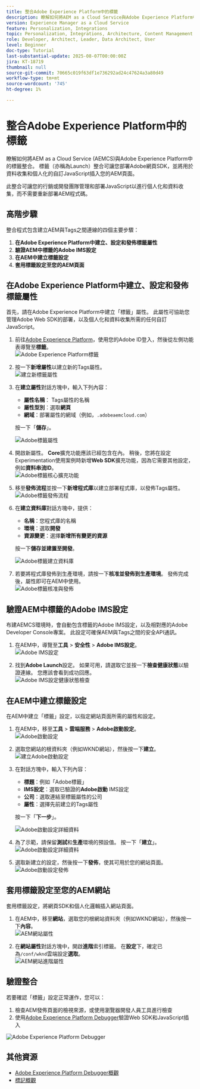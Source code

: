 ```yaml
---
title: 整合Adobe Experience Platform中的標籤
description: 瞭解如何將AEM as a Cloud Service與Adobe Experience Platform中的標籤整合。 整合可讓您部署Adobe Web SDK，並將用於資料收集和個人化的自訂JavaScript插入到AEM頁面。
version: Experience Manager as a Cloud Service
feature: Personalization, Integrations
topic: Personalization, Integrations, Architecture, Content Management
role: Developer, Architect, Leader, Data Architect, User
level: Beginner
doc-type: Tutorial
last-substantial-update: 2025-08-07T00:00:00Z
jira: KT-18719
thumbnail: null
source-git-commit: 70665c019f63df1e736292ad24c47624a3a80d49
workflow-type: tm+mt
source-wordcount: '745'
ht-degree: 1%

---
```



# 整合Adobe Experience Platform中的標籤

瞭解如何將AEM as a Cloud Service (AEMCS)與Adobe Experience Platform中的標籤整合。 標籤（亦稱為Launch）整合可讓您部署Adobe網頁SDK，並將用於資料收集和個人化的自訂JavaScript插入您的AEM頁面。

此整合可讓您的行銷或開發團隊管理和部署JavaScript以進行個人化和資料收集，而不需要重新部署AEM程式碼。

## 高階步驟

整合程式包含建立AEM與Tags之間連線的四個主要步驟：

1. **在Adobe Experience Platform中建立、設定和發佈標籤屬性**
2. **驗證AEM中標籤的Adobe IMS設定**
3. **在AEM中建立標籤設定**
4. **套用標籤設定至您的AEM頁面**

## 在Adobe Experience Platform中建立、設定和發佈標籤屬性

首先，請在Adobe Experience Platform中建立「標籤」屬性。 此屬性可協助您管理Adobe Web SDK的部署，以及個人化和資料收集所需的任何自訂JavaScript。

1. 前往[Adobe Experience Platform](https://experience.adobe.com/platform)，使用您的Adobe ID登入，然後從左側功能表導覽至&#x200B;**標籤**。\
   ![Adobe Experience Platform標籤](../assets/setup/aep-tags.png)

2. 按一下&#x200B;**新增屬性**&#x200B;以建立新的Tags屬性。\
   ![建立新標籤屬性](../assets/setup/aep-create-tags-property.png)

3. 在&#x200B;**建立屬性**&#x200B;對話方塊中，輸入下列內容：
   - **屬性名稱**： Tags屬性的名稱
   - **屬性型別**：選取&#x200B;**網頁**
   - **網域**：部署屬性的網域（例如，`.adobeaemcloud.com`）

   按一下「**儲存**」。

   ![Adobe標籤屬性](../assets/setup/adobe-tags-property.png)

4. 開啟新屬性。 **Core**&#x200B;擴充功能應該已經包含在內。 稍後，您將在設定Experimentation使用案例時新增&#x200B;**Web SDK**&#x200B;擴充功能，因為它需要其他設定，例如&#x200B;**資料串流ID**。\
   ![Adobe標籤核心擴充功能](../assets/setup/adobe-tags-core-extension.png)

5. 移至&#x200B;**發佈流程**&#x200B;並按一下&#x200B;**新增程式庫**以建立部署程式庫，以發佈Tags屬性。
   ![Adobe標籤發佈流程](../assets/setup/adobe-tags-publishing-flow.png)

6. 在&#x200B;**建立資料庫**&#x200B;對話方塊中，提供：
   - **名稱**：您程式庫的名稱
   - **環境**：選取&#x200B;**開發**
   - **資源變更**：選擇&#x200B;**新增所有變更的資源**

   按一下&#x200B;**儲存並建置至開發**。

   ![Adobe標籤建立資料庫](../assets/setup/adobe-tags-create-library.png)

7. 若要將程式庫發佈到生產環境，請按一下&#x200B;**核准並發佈到生產環境**。 發佈完成後，屬性即可在AEM中使用。\
   ![Adobe標籤核准與發佈](../assets/setup/adobe-tags-approve-publish.png)

## 驗證AEM中標籤的Adobe IMS設定

布建AEMCS環境時，會自動包含標籤的Adobe IMS設定，以及相對應的Adobe Developer Console專案。 此設定可確保AEM與Tags之間的安全API通訊。

1. 在AEM中，導覽至&#x200B;**工具** > **安全性** > **Adobe IMS設定**。\
   ![Adobe IMS設定](../assets/setup/aem-ims-configurations.png)

2. 找到&#x200B;**Adobe Launch**&#x200B;設定。 如果可用，請選取它並按一下&#x200B;**檢查健康狀態**&#x200B;以驗證連線。 您應該會看到成功回應。\
   ![Adobe IMS設定健康狀態檢查](../assets/setup/aem-ims-configuration-health-check.png)

## 在AEM中建立標籤設定

在AEM中建立「標籤」設定，以指定網站頁面所需的屬性和設定。

1. 在AEM中，移至&#x200B;**工具** > **雲端服務** > **Adobe啟動設定**。\
   ![Adobe啟動設定](../assets/setup/aem-launch-configurations.png)

2. 選取您網站的根資料夾（例如WKND網站），然後按一下&#x200B;**建立**。\
   ![建立Adobe啟動設定](../assets/setup/aem-create-launch-configuration.png)

3. 在對話方塊中，輸入下列內容：
   - **標題**：例如「Adobe標籤」
   - **IMS設定**：選取已驗證的&#x200B;**Adobe啟動** IMS設定
   - **公司**：選取連結至標籤屬性的公司
   - **屬性**：選擇先前建立的Tags屬性

   按一下「**下一步**」。

   ![Adobe啟動設定詳細資料](../assets/setup/aem-launch-configuration-details.png)

4. 為了示範，請保留&#x200B;**測試**&#x200B;和&#x200B;**生產**&#x200B;環境的預設值。 按一下「**建立**」。\
   ![Adobe啟動設定詳細資料](../assets/setup/aem-launch-configuration-create.png)

5. 選取新建立的設定，然後按一下&#x200B;**發佈**，使其可用於您的網站頁面。\
   ![Adobe啟動設定發佈](../assets/setup/aem-launch-configuration-publish.png)

## 套用標籤設定至您的AEM網站

套用標籤設定，將網頁SDK和個人化邏輯插入網站頁面。

1. 在AEM中，移至&#x200B;**網站**，選取您的根網站資料夾（例如WKND網站），然後按一下&#x200B;**內容**。\
   ![AEM網站屬性](../assets/setup/aem-site-properties.png)

2. 在&#x200B;**網站屬性**&#x200B;對話方塊中，開啟&#x200B;**進階**&#x200B;索引標籤。 在&#x200B;**設定**&#x200B;下，確定已為`/conf/wknd`雲端設定&#x200B;**選取**。\
   ![AEM網站進階屬性](../assets/setup/aem-site-advanced-properties.png)

## 驗證整合

若要確認「標籤」設定正常運作，您可以：

1. 檢查AEM發佈頁面的檢視來源，或使用瀏覽器開發人員工具進行檢查
2. 使用[Adobe Experience Platform Debugger](https://chromewebstore.google.com/detail/adobe-experience-platform/bfnnokhpnncpkdmbokanobigaccjkpob)驗證Web SDK和JavaScript插入

![Adobe Experience Platform Debugger](../assets/setup/aep-debugger.png)

## 其他資源

- [Adobe Experience Platform Debugger概觀](https://experienceleague.adobe.com/en/docs/experience-platform/debugger/home)
- [標記概觀](https://experienceleague.adobe.com/zh-hant/docs/experience-platform/tags/home)

